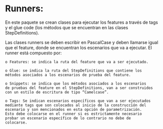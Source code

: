 # Runners:  

En este paquete se crean clases para ejecutar los features a través
de tags y el glue code (los métodos que se encuentran en las clases
StepDefinitions).

Las clases runners se deben escribir en PascalCase y deben llamarse igual
que el feature, donde se encuentran los escenarios que va a ejecutar. El
runner está compuesto por:

    o Features: se indica la ruta del feature que va a ser ejecutado.
    
    o Glue: se indica la ruta del StepDefinitions que contiene los
    métodos asociados a los escenarios de prueba del feature.
    
    o Snippets: se indica que los métodos asociados a los escenarios
    de pruebas del feature en el StepDefinitions, van a ser construidos
    con un estilo de escritura de tipo “Camelcase”.
   
    o Tags: Se indican escenarios específicos que van a ser ejecutados
    mediante tags que son colocados al inicio de la construcción del
    escenario y son mencionados en esta opción de parametrización.
    Esto debe colocarse en el runner si es estrictamente necesario
    probar un escenario específico de lo contrario no debe de
    colocarse.
